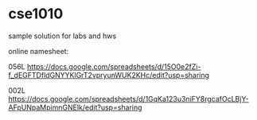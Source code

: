 # cse1010
sample solution for labs and hws

online namesheet:

056L	https://docs.google.com/spreadsheets/d/15O0e2fZi-f_dEGFTDfldGNYYKlGrT2vpryunWUK2KHc/edit?usp=sharing

002L	https://docs.google.com/spreadsheets/d/1GqKa123u3niFY8rgcafOcLBjY-AFpUNpaMpimnGNElk/edit?usp=sharing
